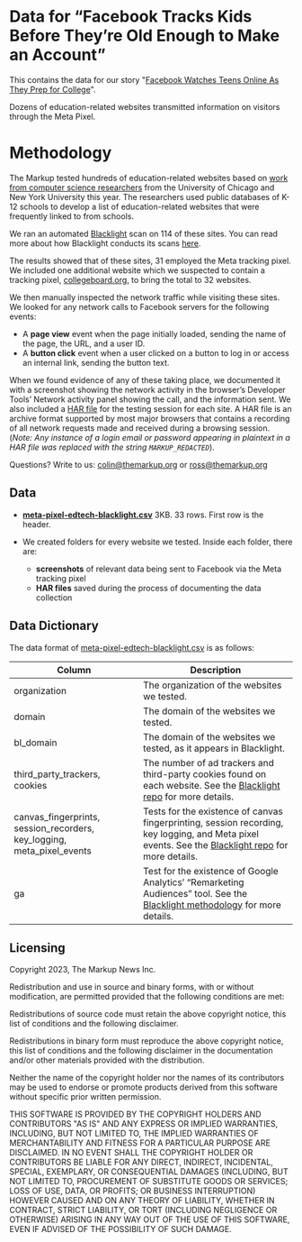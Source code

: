 # Data for “Facebook Tracks Kids Before They’re Old Enough to Make an Account”

This contains the data for our story "[Facebook Watches Teens Online As They Prep for College](https://themarkup.org/pixel-hunt/2023/11/22/facebook-watches-teens-online-as-they-prep-for-college)".

Dozens of education-related websites transmitted information on visitors through the Meta Pixel.

# Methodology

The Markup tested hundreds of education-related websites based on [work from computer science researchers](https://dl.acm.org/doi/abs/10.1145/3544548.3580777) from the University of Chicago and New York University this year. The researchers used public databases of K-12 schools to develop a list of education-related websites that were frequently linked to from schools.

We ran an automated [Blacklight](https://themarkup.org/blacklight) scan on 114 of these sites. You can read more about how Blacklight conducts its scans [here](https://themarkup.org/blacklight/2020/09/22/how-we-built-a-real-time-privacy-inspector).

The results showed that of these sites, 31 employed the Meta tracking pixel. We included one additional website which we suspected to contain a tracking pixel, [collegeboard.org](https://collegeboard.org/), to bring the total to 32 websites.

We then manually inspected the network traffic while visiting these sites. We looked for any network calls to Facebook servers for the following events:

- A **page view** event when the page initially loaded, sending the name of the page, the URL, and a user ID.
- A **button click** event when a user clicked on a button to log in or access an internal link, sending the button text.

When we found evidence of any of these taking place, we documented it with a screenshot showing the network activity in the browser’s Developer Tools’ Network activity panel showing the call, and the information sent. We also included a [HAR file](https://en.wikipedia.org/wiki/HAR_(file_format)) for the testing session for each site. A HAR file is an archive format supported by most major browsers that contains a recording of all network requests made and received during a browsing session. (_Note: Any instance of a login email or password appearing in plaintext in a HAR file was replaced with the string `MARKUP_REDACTED`_).

Questions? Write to us: [colin@themarkup.org](mailto:colin@themarkup.org) or [ross@themarkup.org](mailto:ross@themarkup.org)

## Data

* **[meta-pixel-edtech-blacklight.csv](https://github.com/the-markup/meta-pixel-edtech/blob/main/meta-pixel-edtech-blacklight.csv)** 3KB. 33 rows. First row is the header.

* We created folders for every website we tested. Inside each folder, there are: 
    * **screenshots** of relevant data being sent to Facebook via the Meta tracking pixel 
    * **HAR files** saved during the process of documenting the data collection


## Data Dictionary

The data format of [meta-pixel-edtech-blacklight.csv](https://github.com/the-markup/meta-pixel-edtech/blob/main/meta-pixel-edtech-blacklight.csv) is as follows:

| Column | Description |
| --- | --- |
| organization | The organization of the websites we tested. |
| domain | The domain of the websites we tested. |
| bl_domain | The domain of the websites we tested, as it appears in Blacklight. |
| third_party_trackers, cookies | The number of ad trackers and third-party cookies found on each website. See the [Blacklight repo](https://github.com/the-markup/blacklight-collector) for more details. |
| canvas_fingerprints, session_recorders, key_logging, meta_pixel_events | Tests for the existence of canvas fingerprinting, session recording, key logging, and Meta pixel events. See the [Blacklight repo](https://github.com/the-markup/blacklight-collector) for more details. |
| ga | Test for the existence of Google Analytics’ “Remarketing Audiences” tool. See the [Blacklight methodology](https://themarkup.org/blacklight/2020/09/22/how-we-built-a-real-time-privacy-inspector) for more details.

## Licensing
Copyright 2023, The Markup News Inc.

Redistribution and use in source and binary forms, with or without modification, are permitted provided that the following conditions are met:

Redistributions of source code must retain the above copyright notice, this list of conditions and the following disclaimer.

Redistributions in binary form must reproduce the above copyright notice, this list of conditions and the following disclaimer in the documentation and/or other materials provided with the distribution.

Neither the name of the copyright holder nor the names of its contributors may be used to endorse or promote products derived from this software without specific prior written permission.

THIS SOFTWARE IS PROVIDED BY THE COPYRIGHT HOLDERS AND CONTRIBUTORS "AS IS" AND ANY EXPRESS OR IMPLIED WARRANTIES, INCLUDING, BUT NOT LIMITED TO, THE IMPLIED WARRANTIES OF MERCHANTABILITY AND FITNESS FOR A PARTICULAR PURPOSE ARE DISCLAIMED. IN NO EVENT SHALL THE COPYRIGHT HOLDER OR CONTRIBUTORS BE LIABLE FOR ANY DIRECT, INDIRECT, INCIDENTAL, SPECIAL, EXEMPLARY, OR CONSEQUENTIAL DAMAGES (INCLUDING, BUT NOT LIMITED TO, PROCUREMENT OF SUBSTITUTE GOODS OR SERVICES; LOSS OF USE, DATA, OR PROFITS; OR BUSINESS INTERRUPTION) HOWEVER CAUSED AND ON ANY THEORY OF LIABILITY, WHETHER IN CONTRACT, STRICT LIABILITY, OR TORT (INCLUDING NEGLIGENCE OR OTHERWISE) ARISING IN ANY WAY OUT OF THE USE OF THIS SOFTWARE, EVEN IF ADVISED OF THE POSSIBILITY OF SUCH DAMAGE.